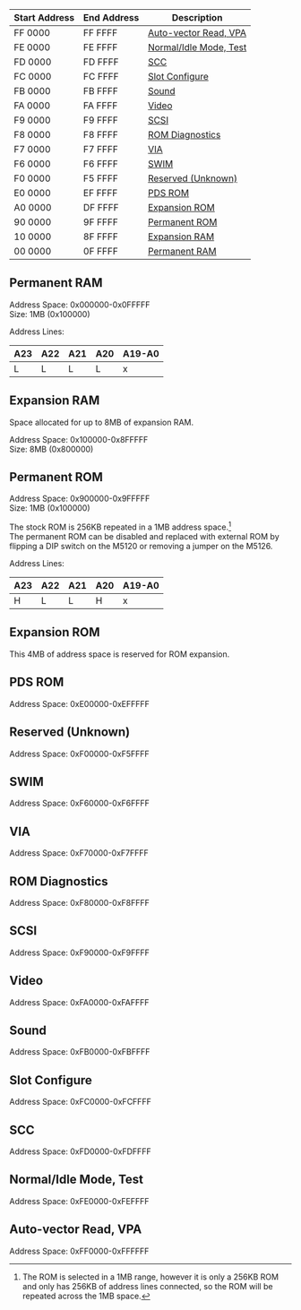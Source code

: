 | Start Address | End Address | Description |
| ------------- | ----------- | ----------- |
| FF 0000 | FF FFFF | [Auto-vector Read, VPA](#auto-vector-read-vpa) |
| FE 0000 | FE FFFF | [Normal/Idle Mode, Test](#normalidle-mode-test) |
| FD 0000 | FD FFFF | [SCC](#scc) |
| FC 0000 | FC FFFF | [Slot Configure](#slot-configure) |
| FB 0000 | FB FFFF | [Sound](#sound) |
| FA 0000 | FA FFFF | [Video](#video) |
| F9 0000 | F9 FFFF | [SCSI](#scsi) |
| F8 0000 | F8 FFFF | [ROM Diagnostics](#rom-diagnostics) |
| F7 0000 | F7 FFFF | [VIA](#via) |
| F6 0000 | F6 FFFF | [SWIM](#swim) |
| F0 0000 | F5 FFFF | [Reserved (Unknown)](#reserved-unknown) |
| E0 0000 | EF FFFF | [PDS ROM](#pds-rom) |
| A0 0000 | DF FFFF | [Expansion ROM](#expansion-rom) |
| 90 0000 | 9F FFFF | [Permanent ROM](#permanent-rom) |
| 10 0000 | 8F FFFF | [Expansion RAM](#expansion-ram) |
| 00 0000 | 0F FFFF | [Permanent RAM](#permanent-ram) |

## Permanent RAM

Address Space: 0x000000-0x0FFFFF  
Size: 1MB (0x100000)

Address Lines:

| A23 | A22 | A21 | A20 | A19-A0 |
| --- | --- | --- | --- | ------ |
| L | L | L | L | x |

## Expansion RAM
Space allocated for up to 8MB of expansion RAM.

Address Space: 0x100000-0x8FFFFF  
Size: 8MB (0x800000)

## Permanent ROM

Address Space: 0x900000-0x9FFFFF  
Size: 1MB (0x100000)

The stock ROM is 256KB repeated in a 1MB address space.[^1]  
The permanent ROM can be disabled and replaced with external ROM by flipping a DIP switch on the M5120 or removing a jumper on the M5126.

Address Lines:

| A23 | A22 | A21 | A20 | A19-A0 |
| --- | --- | --- | --- | ------ |
| H | L | L | H | x |

## Expansion ROM
This 4MB of address space is reserved for ROM expansion.

## PDS ROM

Address Space: 0xE00000-0xEFFFFF

## Reserved (Unknown)

Address Space: 0xF00000-0xF5FFFF

## SWIM

Address Space: 0xF60000-0xF6FFFF

## VIA

Address Space: 0xF70000-0xF7FFFF

## ROM Diagnostics

Address Space: 0xF80000-0xF8FFFF

## SCSI

Address Space: 0xF90000-0xF9FFFF

## Video

Address Space: 0xFA0000-0xFAFFFF

## Sound

Address Space: 0xFB0000-0xFBFFFF

## Slot Configure

Address Space: 0xFC0000-0xFCFFFF

## SCC

Address Space: 0xFD0000-0xFDFFFF

## Normal/Idle Mode, Test

Address Space: 0xFE0000-0xFEFFFF

## Auto-vector Read, VPA

Address Space: 0xFF0000-0xFFFFFF



[^1]: The ROM is selected in a 1MB range, however it is only a 256KB ROM and only has 256KB of address lines connected, so the ROM will be repeated across the 1MB space.